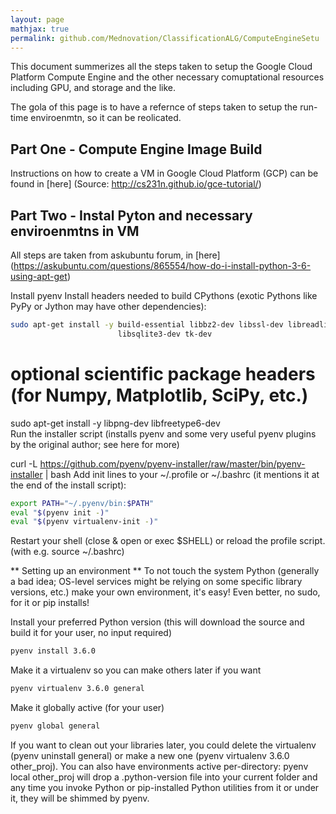 ```yaml
---
layout: page
mathjax: true
permalink: github.com/Mednovation/ClassificationALG/ComputeEngineSetu
---
```

This document summerizes all the steps taken to setup the Google Cloud Platform Compute Engine and the other necessary comuptational resources including GPU, and storage and the like.

The gola of this page is to have a refernce of steps taken to setup the run-time enviroenmtn, so it can be reolicated.

## Part One - Compute Engine Image Build
Instructions on how to create a VM in Google Cloud Platform (GCP) can be found in [here] (Source: http://cs231n.github.io/gce-tutorial/)

## Part Two - Instal Pyton and necessary enviroenmtns in VM
All steps are taken from askubuntu forum, in [here] (https://askubuntu.com/questions/865554/how-do-i-install-python-3-6-using-apt-get)

Install pyenv
Install headers needed to build CPythons (exotic Pythons like PyPy or Jython may have other dependencies):

```bash
sudo apt-get install -y build-essential libbz2-dev libssl-dev libreadline-dev \
                        libsqlite3-dev tk-dev
```

# optional scientific package headers (for Numpy, Matplotlib, SciPy, etc.)
sudo apt-get install -y libpng-dev libfreetype6-dev    
Run the installer script (installs pyenv and some very useful pyenv plugins by the original author; see here for more)

curl -L https://github.com/pyenv/pyenv-installer/raw/master/bin/pyenv-installer | bash
Add init lines to your ~/.profile or ~/.bashrc (it mentions it at the end of the install script):

```bash
export PATH="~/.pyenv/bin:$PATH"
eval "$(pyenv init -)"
eval "$(pyenv virtualenv-init -)"
```
Restart your shell (close & open or exec $SHELL) or reload the profile script. (with e.g. source ~/.bashrc)

** Setting up an environment **
To not touch the system Python (generally a bad idea; OS-level services might be relying on some specific library versions, etc.) make your own environment, it's easy! Even better, no sudo, for it or pip installs!

Install your preferred Python version (this will download the source and build it for your user, no input required)

```bash
pyenv install 3.6.0
```
Make it a virtualenv so you can make others later if you want
```bash
pyenv virtualenv 3.6.0 general
```
Make it globally active (for your user)
```bash
pyenv global general
```
If you want to clean out your libraries later, you could delete the virtualenv (pyenv uninstall general) or make a new one (pyenv virtualenv 3.6.0 other_proj). You can also have environments active per-directory: pyenv local other_proj will drop a .python-version file into your current folder and any time you invoke Python or pip-installed Python utilities from it or under it, they will be shimmed by pyenv.
